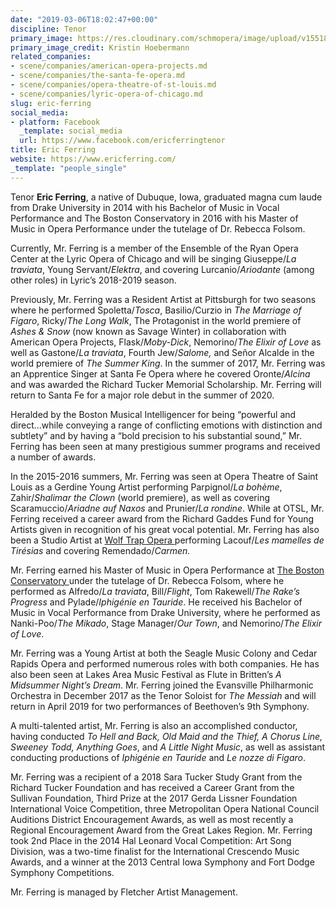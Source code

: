 ```yaml
---
date: "2019-03-06T18:02:47+00:00"
discipline: Tenor
primary_image: https://res.cloudinary.com/schmopera/image/upload/v1551895270/media/2019/03/EricFerring.jpg
primary_image_credit: Kristin Hoebermann
related_companies:
- scene/companies/american-opera-projects.md
- scene/companies/the-santa-fe-opera.md
- scene/companies/opera-theatre-of-st-louis.md
- scene/companies/lyric-opera-of-chicago.md
slug: eric-ferring
social_media:
- platform: Facebook
  _template: social_media
  url: https://www.facebook.com/ericferringtenor
title: Eric Ferring
website: https://www.ericferring.com/
_template: "people_single"
---
```

Tenor **Eric Ferring**, a native of Dubuque, Iowa, graduated magna cum laude from Drake University in 2014 with his Bachelor of Music in Vocal Performance and The Boston Conservatory in 2016 with his Master of Music in Opera Performance under the tutelage of Dr. Rebecca Folsom.

Currently, Mr. Ferring is a member of the Ensemble of the Ryan Opera Center at the Lyric Opera of Chicago and will be singing Giuseppe/_La traviata_, Young Servant/_Elektra_, and covering Lurcanio/_Ariodante_ (among other roles) in Lyric’s 2018-2019 season.

Previously, Mr. Ferring was a Resident Artist at Pittsburgh for two seasons where he performed Spoletta/_Tosca_, Basilio/Curzio in _The Marriage of Figaro_, Ricky/_The Long Walk_, The Protagonist in the world premiere of _Ashes & Snow_ (now known as Savage Winter) in collaboration with American Opera Projects, Flask/_Moby-Dick_, Nemorino/_The Elixir of Love_ as well as Gastone/_La traviata_, Fourth Jew/_Salome,_ and Señor Alcalde in the world premiere of _The Summer King_. In the summer of 2017, Mr. Ferring was an Apprentice Singer at Santa Fe Opera where he covered Oronte/_Alcina_ and was awarded the Richard Tucker Memorial Scholarship. Mr. Ferring will return to Santa Fe for a major role debut in the summer of 2020.

Heralded by the Boston Musical Intelligencer for being “powerful and direct…while conveying a range of conflicting emotions with distinction and subtlety” and by having a “bold precision to his substantial sound,” Mr. Ferring has been seen at many prestigious summer programs and received a number of awards.

In the 2015-2016 summers, Mr. Ferring was seen at Opera Theatre of Saint Louis as a Gerdine Young Artist performing Parpignol/_La bohème_, Zahir/_Shalimar the Clown_ (world premiere), as well as covering Scaramuccio/_Ariadne auf Naxos_ and Prunier/_La rondine_. While at OTSL, Mr. Ferring received a career award from the Richard Gaddes Fund for Young Artists given in recognition of his great vocal potential. Mr. Ferring has also been a Studio Artist at [Wolf Trap Opera ](http://www.wolftrap.org/opera.aspx)performing Lacouf/_Les mamelles de Tirésias_ and covering Remendado/_Carmen._

Mr. Ferring earned his Master of Music in Opera Performance at [The Boston Conservatory ](https://www.bostonconservatory.edu/)under the tutelage of Dr. Rebecca Folsom, where he performed as Alfredo/_La traviata_, Bill/_Flight_, Tom Rakewell/_The Rake’s Progress_ and Pylade/_Iphigénie en Tauride_. He received his Bachelor of Music in Vocal Performance from Drake University, where he performed as Nanki-Poo/_The Mikado_, Stage Manager/_Our Town_, and Nemorino/_The Elixir of Love_.

Mr. Ferring was a Young Artist at both the Seagle Music Colony and Cedar Rapids Opera and performed numerous roles with both companies. He has also been seen at Lakes Area Music Festival as Flute in Britten’s _A Midsummer Night’s Dream_. Mr. Ferring joined the Evansville Philharmonic Orchestra in December 2017 as the Tenor Soloist for _The Messiah_ and will return in April 2019 for two performances of Beethoven’s 9th Symphony.

A multi-talented artist, Mr. Ferring is also an accomplished conductor, having conducted _To Hell and Back, Old Maid and the Thief, A Chorus Line, Sweeney Todd, Anything Goes_, and _A Little Night Music_, as well as assistant conducting productions of _Iphigénie en Tauride_ and _Le nozze di Figaro_.

Mr. Ferring was a recipient of a 2018 Sara Tucker Study Grant from the Richard Tucker Foundation and has received a Career Grant from the Sullivan Foundation, Third Prize at the 2017 Gerda Lissner Foundation International Voice Competition, three Metropolitan Opera National Council Auditions District Encouragement Awards, as well as most recently a Regional Encouragement Award from the Great Lakes Region. Mr. Ferring took 2nd Place in the 2014 Hal Leonard Vocal Competition: Art Song Division, was a two-time finalist for the International Crescendo Music Awards, and a winner at the 2013 Central Iowa Symphony and Fort Dodge Symphony Competitions.

Mr. Ferring is managed by Fletcher Artist Management.